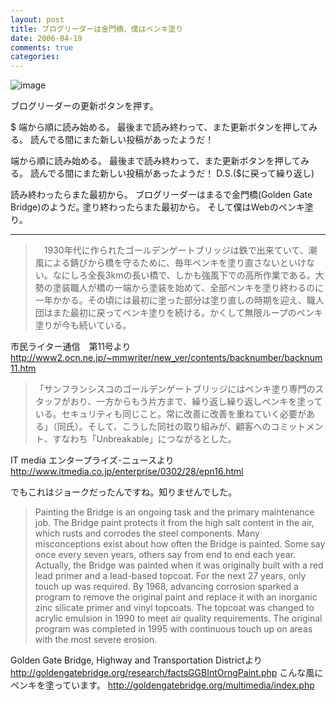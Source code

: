 ```yaml
---
layout: post
title: ブログリーダーは金門橋、僕はペンキ塗り
date: 2006-04-19
comments: true
categories:
---
```



![image](http://img.f.hatena.ne.jp/images/fotolife/k/keyesberry/20060419/20060419180748.jpg)


ブログリーダーの更新ボタンを押す。

$ 端から順に読み始める。
最後まで読み終わって、また更新ボタンを押してみる。
読んでる間にまた新しい投稿があったようだ！

端から順に読み始める。
最後まで読み終わって、また更新ボタンを押してみる。
読んでる間にまた新しい投稿があったようだ！
D.S.($に戻って繰り返し)

読み終わったらまた最初から。
ブログリーダーはまるで金門橋(Golden Gate Bridge)のようだ｡
塗り終わったらまた最初から。
そして僕はWebのペンキ塗り。

---------------------------------------------------------
> 
> 　1930年代に作られたゴールデンゲートブリッジは鉄で出来ていて、潮風による錆びから橋を守るために、毎年ペンキを塗り直さないといけない。なにしろ全長3kmの長い橋で、しかも強風下での高所作業である。大勢の塗装職人が橋の一端から塗装を始めて、全部ペンキを塗り終わるのに一年かかる。その頃には最初に塗った部分は塗り直しの時期を迎え、職人団はまた最初に戻ってペンキ塗りを続ける。かくして無限ループのペンキ塗りが今も続いている。

市民ライター通信　第11号より
http://www2.ocn.ne.jp/~mmwriter/new_ver/contents/backnumber/backnum11.htm

> 
> 「サンフランシスコのゴールデンゲートブリッジにはペンキ塗り専門のスタッフがおり、一方からもう片方まで、繰り返し繰り返しペンキを塗っている。セキュリティも同じこと。常に改善に改善を重ねていく必要がある」（同氏）。そして、こうした同社の取り組みが、顧客へのコミットメント、すなわち「Unbreakable」につながるとした。

IT media エンタープライズ･ニュースより
http://www.itmedia.co.jp/enterprise/0302/28/epn16.html

でもこれはジョークだったんですね。知りませんでした。
> 
> Painting the Bridge is an ongoing task and the primary maintenance job.  The Bridge paint protects it from the high salt content in the air, which rusts and corrodes the steel components.  Many misconceptions exist about how often the Bridge is painted.  Some say once every seven years, others say from end to end each year.  Actually, the Bridge was painted when it was originally built with a red lead primer and a lead-based topcoat.  For the next 27 years, only touch up was required.  By 1968, advancing corrosion sparked a program to remove the original paint and replace it with an inorganic zinc silicate primer and vinyl topcoats.  The topcoat was changed to acrylic emulsion in 1990 to meet air quality requirements.  The original program was completed in 1995 with continuous touch up on areas with the most severe erosion.  

Golden Gate Bridge, Highway and Transportation Districtより
http://goldengatebridge.org/research/factsGGBIntOrngPaint.php
こんな風にペンキを塗っています。
http://goldengatebridge.org/multimedia/index.php